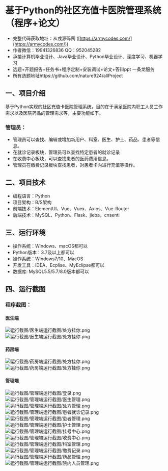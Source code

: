 基于Python的社区充值卡医院管理系统（程序+论文）
=
- 完整代码获取地址：从戎源码网 ([https://armycodes.com/](https://armycodes.com/))
- 作者微信：19941326836  QQ：952045282
- 承接计算机毕业设计、Java毕业设计、Python毕业设计、深度学习、机器学习
- 选题+开题报告+任务书+程序定制+安装调试+论文+答辩ppt 一条龙服务
- 所有选题地址https://github.com/nature924/allProject

一、项目介绍
---
基于Python实现的社区充值卡医院管理系统，目的在于满足医院内职工人员工作需求以及医院药品的管理需求等，主要功能如下。


### 管理员：
- 管理员可以查找、编辑或增加新用户、科室、医生、护士、药品、患者等信息。
- 在就诊记录板块，管理员可以查找特定患者的就诊记录
- 在收费中心板块，可以查找患者的医药费用信息。
- 管理员在缴费记录板块查找患者，对患者卡内进行充值等操作。


二、项目技术
---
- 编程语言：Python
- 项目架构：B/S架构
- 前端技术：ElementUI、Vue、Vuex、Axios、Vue-Router
- 后端技术：MySQL、Python、Flask、jieba，cnsenti


三、运行环境
---
- 操作系统：Windows、macOS都可以
- Python版本：3.7及以上都可以
- 操作系统：Windows7/10、MacOS
- 开发工具：IDEA、Ecplise、MyEclipse都可以
- 数据库: MySQL5.5/5.7/8.0版本都可以

四、运行截图
---
### 程序截图：
#### 医生端
![运行截图/医生端运行截图/处方挂你.png](运行截图/医生端运行截图/处方挂你.png)
![运行截图/医生端运行截图/处方挂你.png](运行截图/医生端运行截图/患者信息.png)
#### 药房端
![运行截图/药房端运行截图/处方挂你.png](运行截图/药房端运行截图/处方管理.png)
![运行截图/药房端运行截图/处方挂你.png](运行截图/药房端运行截图/药品管理.png)
#### 管理端
![运行截图/管理端运行截图/登录.png](运行截图/管理端运行截图/登录.png)
![运行截图/管理端运行截图/医生管理.png](运行截图/管理端运行截图/医生管理.png)
![运行截图/管理端运行截图/处方管理.png](运行截图/管理端运行截图/处方管理.png)
![运行截图/管理端运行截图/患者就诊记录.png](运行截图/管理端运行截图/患者就诊记录.png)
![运行截图/管理端运行截图/患者管理.png](运行截图/管理端运行截图/患者管理.png)
![运行截图/管理端运行截图/护士管理.png](运行截图/管理端运行截图/护士管理.png)
![运行截图/管理端运行截图/挂号中心.png](运行截图/管理端运行截图/挂号中心.png)
![运行截图/管理端运行截图/收费中心.png](运行截图/管理端运行截图/收费中心.png)
![运行截图/管理端运行截图/科室管理.png](运行截图/管理端运行截图/科室管理.png)
![运行截图/管理端运行截图/缴费记录.png](运行截图/管理端运行截图/缴费记录.png)
![运行截图/管理端运行截图/药品管理.png](运行截图/管理端运行截图/药品管理.png)
![运行截图/管理端运行截图/院内人员管理.png](运行截图/管理端运行截图/院内人员管理.png)

